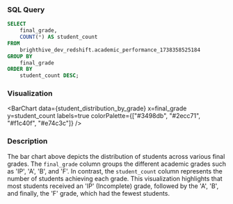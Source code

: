 ### SQL Query
```sql student_distribution_by_grade
SELECT 
    final_grade, 
    COUNT(*) AS student_count
FROM 
    brighthive_dev_redshift.academic_performance_1738358525184
GROUP BY 
    final_grade
ORDER BY 
    student_count DESC;
```

### Visualization
<BarChart
    data={student_distribution_by_grade}
    x=final_grade
    y=student_count
    labels=true
    colorPalette={["#3498db", "#2ecc71", "#f1c40f", "#e74c3c"]}
/>

### Description

The bar chart above depicts the distribution of students across various final grades. The `final_grade` column groups the different academic grades such as 'IP', 'A', 'B', and 'F'. In contrast, the `student_count` column represents the number of students achieving each grade. This visualization highlights that most students received an 'IP' (Incomplete) grade, followed by the 'A', 'B', and finally, the 'F' grade, which had the fewest students.
